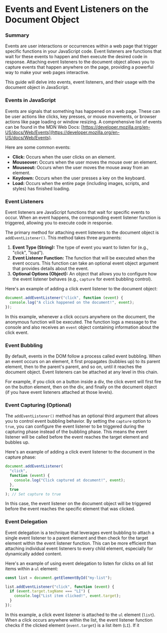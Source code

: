 # Events and Event Listeners on the Document Object

### Summary

Events are user interactions or occurrences within a web page that trigger specific functions in your JavaScript code. Event listeners are functions that wait for these events to happen and then execute the desired code in response. Attaching event listeners to the document object allows you to capture events that happen anywhere on the page, providing a powerful way to make your web pages interactive.

This guide will delve into events, event listeners, and their usage with the document object in JavaScript.

### Events in JavaScript

Events are signals that something has happened on a web page. These can be user actions like clicks, key presses, or mouse movements, or browser actions like page loading or window resizing. A comprehensive list of events can be found in the MDN Web Docs: [https://developer.mozilla.org/en-US/docs/Web/Events](https://developer.mozilla.org/en-US/docs/Web/Events).

Here are some common events:

- **Click:** Occurs when the user clicks on an element.
- **Mouseover:** Occurs when the user moves the mouse over an element.
- **Mouseout:** Occurs when the user moves the mouse away from an element.
- **Keydown:** Occurs when the user presses a key on the keyboard.
- **Load:** Occurs when the entire page (including images, scripts, and styles) has finished loading.

### Event Listeners

Event listeners are JavaScript functions that wait for specific events to occur. When an event happens, the corresponding event listener function is triggered, allowing you to execute code in response.

The primary method for attaching event listeners to the document object is `addEventListener()`. This method takes three arguments:

1. **Event Type (String):** The type of event you want to listen for (e.g., "click", "load").
2. **Event Listener Function:** The function that will be executed when the event occurs. This function can take an optional event object argument that provides details about the event.
3. **Optional Options (Object):** An object that allows you to configure how the event listener behaves (e.g., `capture` for event bubbling control).

Here's an example of adding a click event listener to the document object:

```javascript
document.addEventListener("click", function (event) {
  console.log("A click happened on the document!", event);
});
```

In this example, whenever a click occurs anywhere on the document, the anonymous function will be executed. The function logs a message to the console and also receives an `event` object containing information about the click event.

### Event Bubbling

By default, events in the DOM follow a process called event bubbling. When an event occurs on an element, it first propagates (bubbles up) to its parent element, then to the parent's parent, and so on, until it reaches the document object. Event listeners can be attached at any level in this chain.

For example, if you click on a button inside a div, the click event will first fire on the button element, then on the div, and finally on the document object (if you have event listeners attached at those levels).

### Event Capturing (Optional)

The `addEventListener()` method has an optional third argument that allows you to control event bubbling behavior. By setting the `capture` option to `true`, you can configure the event listener to be triggered during the capturing phase instead of the bubbling phase. This means the event listener will be called before the event reaches the target element and bubbles up.

Here's an example of adding a click event listener to the document in the capture phase:

```javascript
document.addEventListener(
  "click",
  function (event) {
    console.log("Click captured at document!", event);
  },
  true
); // Set capture to true
```

In this case, the event listener on the document object will be triggered before the event reaches the specific element that was clicked.

### Event Delegation

Event delegation is a technique that leverages event bubbling to attach a single event listener to a parent element and then check for the target element within the event listener function. This can be more efficient than attaching individual event listeners to every child element, especially for dynamically added content.

Here's an example of using event delegation to listen for clicks on all list items within a `ul` element:

```javascript
const list = document.getElementById("my-list");

list.addEventListener("click", function (event) {
  if (event.target.tagName === "LI") {
    console.log("List item clicked!", event.target);
  }
});
```

In this example, a click event listener is attached to the `ul` element (`list`). When a click occurs anywhere within the list, the event listener function checks if the clicked element (`event.target`) is a list item (`LI`). If it
